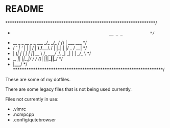 # README

*******************************************************************/
*                                               __ _ _            */
*   __ _ _ __  _   _ ___  __/\__     __/\__    / _(_) | ___  ___  */
*  / _` | '_ \| | | / __| \    /_____\    /   | |_| | |/ _ \/ __| */
* | (_| | | | | |_| \__ \ /_  _\_____/_  _\  _|  _| | |  __/\__ \ */
*  \__, |_| |_|\__,_|___/   \/         \/   (_)_| |_|_|\___||___/ */
*  |___/                                                          */
*******************************************************************/

These are some of my dotfiles.

There are some legacy files that is not being used currently.

Files not currently in use:

* .vimrc
* .ncmpcpp
* .config/qutebrowser
